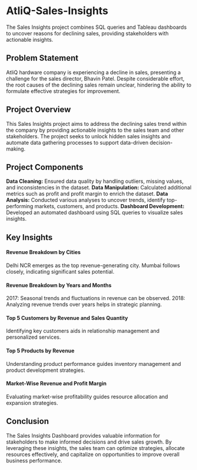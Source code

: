 # AtliQ-Sales-Insights
The Sales Insights project combines SQL queries and Tableau dashboards to uncover reasons for declining sales, providing stakeholders with actionable insights.

## Problem Statement
AtliQ hardware company is experiencing a decline in sales, presenting a challenge for the sales director, Bhavin Patel. Despite considerable effort, the root causes of the declining sales remain unclear, hindering the ability to formulate effective strategies for improvement.

## Project Overview

This Sales Insights project aims to address the declining sales trend within the company by providing actionable insights to the sales team and other stakeholders. The project seeks to unlock hidden sales insights and automate data gathering processes to support data-driven decision-making.


## Project Components

**Data Cleaning:** Ensured data quality by handling outliers, missing values, and inconsistencies in the dataset.
**Data Manipulation:** Calculated additional metrics such as profit and profit margin to enrich the dataset.
**Data Analysis:** Conducted various analyses to uncover trends, identify top-performing markets, customers, and products.
**Dashboard Development:** Developed an automated dashboard using SQL queries to visualize sales insights.


## Key Insights
#### Revenue Breakdown by Cities
Delhi NCR emerges as the top revenue-generating city.
Mumbai follows closely, indicating significant sales potential.

#### Revenue Breakdown by Years and Months
2017: Seasonal trends and fluctuations in revenue can be observed.
2018: Analyzing revenue trends over years helps in strategic planning.

#### Top 5 Customers by Revenue and Sales Quantity
Identifying key customers aids in relationship management and personalized services.

#### Top 5 Products by Revenue
Understanding product performance guides inventory management and product development strategies.

#### Market-Wise Revenue and Profit Margin
Evaluating market-wise profitability guides resource allocation and expansion strategies.


## Conclusion
The Sales Insights Dashboard provides valuable information for stakeholders to make informed decisions and drive sales growth. By leveraging these insights, the sales team can optimize strategies, allocate resources effectively, and capitalize on opportunities to improve overall business performance.

